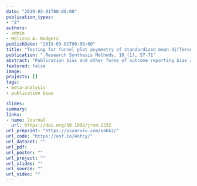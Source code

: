 ```yaml
---
date: "2019-03-01T00:00:00"
publication_types:
- "2"
authors:
- admin
- Melissa A. Rodgers
publishDate: "2019-03-01T00:00:00"
title: "Testing for funnel plot asymmetry of standardized mean differences"
publication: "_Research Synthesis Methods, 10_(1), 57-71"
abstract: "Publication bias and other forms of outcome reporting bias are critical threats to the validity of findings from research syntheses. A variety of methods have been proposed for detecting selective outcome reporting in a collection of effect size estimates, including several methods based on assessment of asymmetry of funnel plots, such as Egger's regression test, the rank correlation test, and the Trim-and-Fill test. Previous research has demonstated that Egger's regression test is mis-calibrated when applied to log-odds ratio effect size estimates, due to artifactual correlation between the effect size estimate and its standard error. This study examines similar problems that occur in meta-analyses of the standardized mean difference, a ubiquitous effect size measure in educational and psychological research. In a simulation study of standardized mean difference effect sizes, we assess the Type I error rates of conventional tests of funnel plot asymmetry, as well as the likelihood ratio test from a three-parameter selection model. Results demonstrate that the conventional tests have inflated Type I error due to correlation between the effect size estimate and its standard error, while tests based on either a simple modification to the conventional standard error formula or a variance-stabilizing transformation both maintain close-to-nominal Type I error."
featured: false
image: 
projects: []
tags: 
- meta-analysis
- publication bias

slides: 
summary: 
links:
- name: Journal
  url: https://doi.org/10.1002/jrsm.1332
url_preprint: "https://psyarxiv.com/ea6kz/"
url_code: "https://osf.io/4ntcy/"
url_dataset: ""
url_pdf: 
url_poster: ""
url_project: ""
url_slides: ""
url_source: ""
url_video: ""
---
```

